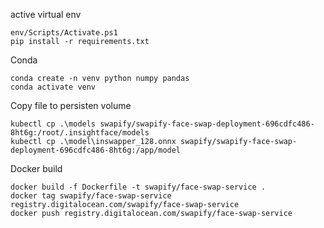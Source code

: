 active virtual env
```
env/Scripts/Activate.ps1 
pip install -r requirements.txt
```

Conda 
```
conda create -n venv python numpy pandas
conda activate venv
```
Copy file to persisten volume
```
kubectl cp .\models swapify/swapify-face-swap-deployment-696cdfc486-8ht6g:/root/.insightface/models
kubectl cp .\model\inswapper_128.onnx swapify/swapify-face-swap-deployment-696cdfc486-8ht6g:/app/model
```
Docker build
```
docker build -f Dockerfile -t swapify/face-swap-service .
docker tag swapify/face-swap-service registry.digitalocean.com/swapify/face-swap-service
docker push registry.digitalocean.com/swapify/face-swap-service
```